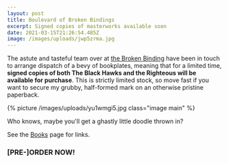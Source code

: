 ```yaml
---
layout: post
title: Boulevard of Broken Bindings
excerpt: Signed copies of masterworks available soon
date: 2021-03-15T21:26:54.485Z
image: /images/uploads/jwp5zrma.jpg
---
```

The astute and tasteful team over at [the Broken Binding](https://www.thebrokenbinding.co.uk/) have been in touch to arrange dispatch of a bevy of bookplates, meaning that for a limited time, **signed copies of both The Black Hawks and the Righteous will be available for purchase**. This is strictly limited stock, so move fast if you want to secure my grubby, half-formed mark on an otherwise pristine paperback.

{% picture /images/uploads/yu1wmgi5.jpg class="image main" %}

Who knows, maybe you'll get a ghastly little doodle thrown in?

See the [Books](/books) page for links.

### [PRE-]ORDER NOW!